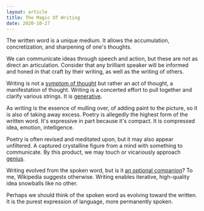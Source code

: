 ```yaml
---
layout: article
title: The Magic Of Writing
date: 2020-10-27
---
```


The written word is a unique medium. It allows the accumulation, concretization, and sharpening of one's thoughts.

We can communicate ideas through speech and action, but these are not as direct an articulation. Consider that any brilliant speaker will be informed and honed in that craft by their writing, as well as the writing of others.

Writing is not a [symptom of thought](https://seths.blog/2019/06/writing-not-plastics-not-wall-street/) but rather an act of thought, a manifestation of thought. Writing is a concerted effort to pull together and clarify various strings. It is [generative](http://www.paulgraham.com/writing44.html).

As writing is the essence of mulling over, of adding paint to the picture, so it is also of taking away excess. Poetry is allegedly the highest form of the written word. It's expressive in part because it's compact. It is compressed idea, emotion, intelligence.

Poetry is often revised and meditated upon, but it may also appear unfiltered. A captured crystalline figure from a mind with something to communicate. By this product, we may touch or vicariously approach [genius](/influences#carse).

Writing evolved from the spoken word, but is it [an optional companion](https://www.ling.upenn.edu/courses/Fall_2019/ling001/reading_writing.html)? To me, Wikipedia suggests otherwise. Writing enables iterative, high-quality idea snowballs like no other.

Perhaps we should think of the spoken word as evolving toward the written. It is the purest expression of language, more permanently spoken.



<!--
written ideas as high-quality from snowball concretization and iteration, vs verbal speech, value in writing and thinking thru pen to paper. beauty of writing.


( separate idea If you don't know what to write, or don't have a defined goal, that's OK. By speaking and writing)

(separate idea snowflake structure reverse engineering a novel)

voice recordings have no good way to inject post-facto thoughts
timeless, permanent
-->
